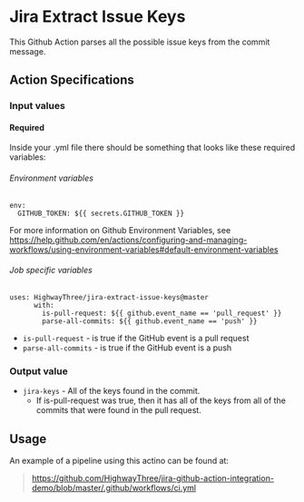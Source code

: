 # Jira Extract Issue Keys

This Github Action parses all the possible issue keys from the commit message.

## Action Specifications

### Input values

#### Required

Inside your .yml file there should be something that looks like these required variables:

###### Environment variables

```
env:
  GITHUB_TOKEN: ${{ secrets.GITHUB_TOKEN }}
```

For more information on Github Environment Variables, see https://help.github.com/en/actions/configuring-and-managing-workflows/using-environment-variables#default-environment-variables

###### Job specific variables

```
uses: HighwayThree/jira-extract-issue-keys@master
      with:
        is-pull-request: ${{ github.event_name == 'pull_request' }}
        parse-all-commits: ${{ github.event_name == 'push' }}
```

- `is-pull-request` - is true if the GitHub event is a pull request
- `parse-all-commits` - is true if the GitHub event is a push

### Output value

- `jira-keys` - All of the keys found in the commit. 
    - If is-pull-request was true, then it has all of the keys from all of the commits that were found in the pull request.

## Usage

An example of a pipeline using this actino can be found at: 
> https://github.com/HighwayThree/jira-github-action-integration-demo/blob/master/.github/workflows/ci.yml